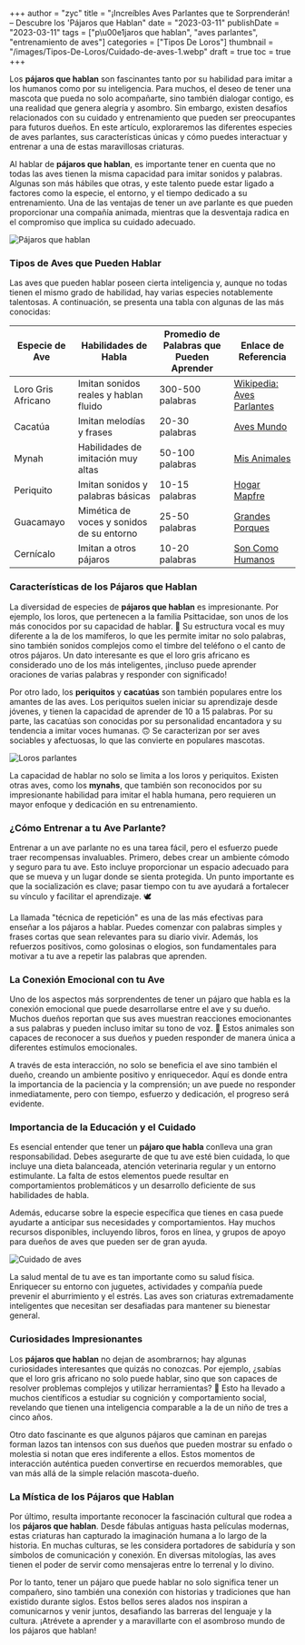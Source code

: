 +++
author = "zyc"
title = "¡Increíbles Aves Parlantes que te Sorprenderán! – Descubre los 'Pájaros que Hablan"
date = "2023-03-11"
publishDate = "2023-03-11"
tags = ["p\u00e1jaros que hablan", "aves parlantes", "entrenamiento de aves"]
categories = ["Tipos De Loros"]
thumbnail = "/images/Tipos-De-Loros/Cuidado-de-aves-1.webp"
draft = true
toc = true
+++


Los **pájaros que hablan** son fascinantes tanto por su habilidad para imitar a los humanos como por su inteligencia. Para muchos, el deseo de tener una mascota que pueda no solo acompañarte, sino también dialogar contigo, es una realidad que genera alegría y asombro. Sin embargo, existen desafíos relacionados con su cuidado y entrenamiento que pueden ser preocupantes para futuros dueños. En este artículo, exploraremos las diferentes especies de aves parlantes, sus características únicas y cómo puedes interactuar y entrenar a una de estas maravillosas criaturas.

Al hablar de **pájaros que hablan**, es importante tener en cuenta que no todas las aves tienen la misma capacidad para imitar sonidos y palabras. Algunas son más hábiles que otras, y este talento puede estar ligado a factores como la especie, el entorno, y el tiempo dedicado a su entrenamiento. Una de las ventajas de tener un ave parlante es que pueden proporcionar una compañía animada, mientras que la desventaja radica en el compromiso que implica su cuidado adecuado.

![Pájaros que hablan](/images/Tipos-De-Loros/Pájaros-que-hablan-1.webp)

### Tipos de Aves que Pueden Hablar
Las aves que pueden hablar poseen cierta inteligencia y, aunque no todas tienen el mismo grado de habilidad, hay varias especies notablemente talentosas. A continuación, se presenta una tabla con algunas de las más conocidas:

| Especie de Ave                | Habilidades de Habla                     | Promedio de Palabras que Pueden Aprender | Enlace de Referencia                                                               |
|-------------------------------|-----------------------------------------|-----------------------------------------|----------------------------------------------------------------------------------|
| Loro Gris Africano            | Imitan sonidos reales y hablan fluido  | 300-500 palabras                      | [Wikipedia: Aves Parlantes](https://es.m.wikipedia.org/wiki/Aves_parlantes)    |
| Cacatúa                       | Imitan melodías y frases               | 20-30 palabras                        | [Aves Mundo](https://avesmundo.com/pajaros-que-hablan/)                         |
| Mynah                         | Habilidades de imitación muy altas     | 50-100 palabras                       | [Mis Animales](https://misanimales.com/aves-parlantes-especies-caracteristicas/) |
| Periquito                     | Imitan sonidos y palabras básicas       | 10-15 palabras                        | [Hogar Mapfre](https://www.hogar.mapfre.es/mascotas/otras-mascotas/aves-habladoras/) |
| Guacamayo                     | Mimética de voces y sonidos de su entorno | 25-50 palabras                      | [Grandes Porques](https://grandesporques.com/pajaros-que-hablan/)               |
| Cernícalo                     | Imitan a otros pájaros                 | 10-20 palabras                        | [Son Como Humanos](https://soncomohumanos.es/pajaros-que-hablan-caracteristicas-y-curiosidades/) |

### Características de los Pájaros que Hablan
La diversidad de especies de **pájaros que hablan** es impresionante. Por ejemplo, los loros, que pertenecen a la familia Psittacidae, son unos de los más conocidos por su capacidad de hablar. 🦜 Su estructura vocal es muy diferente a la de los mamíferos, lo que les permite imitar no solo palabras, sino también sonidos complejos como el timbre del teléfono o el canto de otros pájaros. Un dato interesante es que el loro gris africano es considerado uno de los más inteligentes, ¡incluso puede aprender oraciones de varias palabras y responder con significado!

Por otro lado, los **periquitos** y **cacatúas** son también populares entre los amantes de las aves. Los periquitos suelen iniciar su aprendizaje desde jóvenes, y tienen la capacidad de aprender de 10 a 15 palabras. Por su parte, las cacatúas son conocidas por su personalidad encantadora y su tendencia a imitar voces humanas. 🙃 Se caracterizan por ser aves sociables y afectuosas, lo que las convierte en populares mascotas.

![Loros parlantes](/images/Tipos-De-Loros/Loros-parlantes-1.webp)

La capacidad de hablar no solo se limita a los loros y periquitos. Existen otras aves, como los **mynahs**, que también son reconocidos por su impresionante habilidad para imitar el habla humana, pero requieren un mayor enfoque y dedicación en su entrenamiento.

### ¿Cómo Entrenar a tu Ave Parlante?
Entrenar a un ave parlante no es una tarea fácil, pero el esfuerzo puede traer recompensas invaluables. Primero, debes crear un ambiente cómodo y seguro para tu ave. Esto incluye proporcionar un espacio adecuado para que se mueva y un lugar donde se sienta protegida. Un punto importante es que la socialización es clave; pasar tiempo con tu ave ayudará a fortalecer su vínculo y facilitar el aprendizaje. 🕊️

La llamada "técnica de repetición" es una de las más efectivas para enseñar a los pájaros a hablar. Puedes comenzar con palabras simples y frases cortas que sean relevantes para su diario vivir. Además, los refuerzos positivos, como golosinas o elogios, son fundamentales para motivar a tu ave a repetir las palabras que aprenden. 

### La Conexión Emocional con tu Ave
Uno de los aspectos más sorprendentes de tener un pájaro que habla es la conexión emocional que puede desarrollarse entre el ave y su dueño. Muchos dueños reportan que sus aves muestran reacciones emocionantes a sus palabras y pueden incluso imitar su tono de voz. 💞 Estos animales son capaces de reconocer a sus dueños y pueden responder de manera única a diferentes estímulos emocionales.

A través de esta interacción, no solo se beneficia el ave sino también el dueño, creando un ambiente positivo y enriquecedor. Aquí es donde entra la importancia de la paciencia y la comprensión; un ave puede no responder inmediatamente, pero con tiempo, esfuerzo y dedicación, el progreso será evidente.

### Importancia de la Educación y el Cuidado
Es esencial entender que tener un **pájaro que habla** conlleva una gran responsabilidad. Debes asegurarte de que tu ave esté bien cuidada, lo que incluye una dieta balanceada, atención veterinaria regular y un entorno estimulante. La falta de estos elementos puede resultar en comportamientos problemáticos y un desarrollo deficiente de sus habilidades de habla. 

Además, educarse sobre la especie específica que tienes en casa puede ayudarte a anticipar sus necesidades y comportamientos. Hay muchos recursos disponibles, incluyendo libros, foros en línea, y grupos de apoyo para dueños de aves que pueden ser de gran ayuda.

![Cuidado de aves](/images/Tipos-De-Loros/Cuidado-de-aves-1.webp)

La salud mental de tu ave es tan importante como su salud física. Enriquecer su entorno con juguetes, actividades y compañía puede prevenir el aburrimiento y el estrés. Las aves son criaturas extremadamente inteligentes que necesitan ser desafiadas para mantener su bienestar general. 

### Curiosidades Impresionantes
Los **pájaros que hablan** no dejan de asombrarnos; hay algunas curiosidades interesantes que quizás no conozcas. Por ejemplo, ¿sabías que el loro gris africano no solo puede hablar, sino que son capaces de resolver problemas complejos y utilizar herramientas? 🧠 Esto ha llevado a muchos científicos a estudiar su cognición y comportamiento social, revelando que tienen una inteligencia comparable a la de un niño de tres a cinco años.

Otro dato fascinante es que algunos pájaros que caminan en parejas forman lazos tan intensos con sus dueños que pueden mostrar su enfado o molestia si notan que eres indiferente a ellos. Estos momentos de interacción auténtica pueden convertirse en recuerdos memorables, que van más allá de la simple relación mascota-dueño.

### La Mística de los Pájaros que Hablan
Por último, resulta importante reconocer la fascinación cultural que rodea a los **pájaros que hablan**. Desde fábulas antiguas hasta películas modernas, estas criaturas han capturado la imaginación humana a lo largo de la historia. En muchas culturas, se les considera portadores de sabiduría y son símbolos de comunicación y conexión. En diversas mitologías, las aves tienen el poder de servir como mensajeras entre lo terrenal y lo divino.

Por lo tanto, tener un pájaro que puede hablar no solo significa tener un compañero, sino también una conexión con historias y tradiciones que han existido durante siglos. Estos bellos seres alados nos inspiran a comunicarnos y venir juntos, desafiando las barreras del lenguaje y la cultura. ¡Atrévete a aprender y a maravillarte con el asombroso mundo de los pájaros que hablan!
